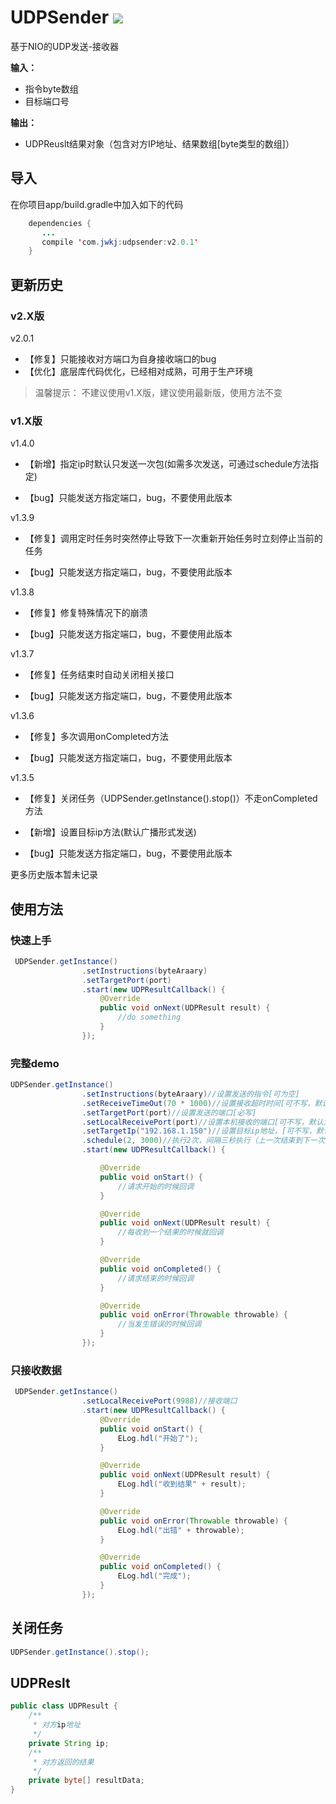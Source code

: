 # UDPSender  [![](https://jitpack.io/v/huangdali/UDPSender.svg)](https://jitpack.io/#huangdali/UDPSender)

基于NIO的UDP发送-接收器

**输入：**

- 指令byte数组
- 目标端口号

**输出：**

- UDPReuslt结果对象（包含对方IP地址、结果数组[byte类型的数组]）


## 导入
在你项目app/build.gradle中加入如下的代码

```java
    dependencies {
       ...
       compile 'com.jwkj:udpsender:v2.0.1'
    }
```


## 更新历史

### v2.X版

v2.0.1
- 【修复】只能接收对方端口为自身接收端口的bug
- 【优化】底层库代码优化，已经相对成熟，可用于生产环境

> 温馨提示： 不建议使用v1.X版，建议使用最新版，使用方法不变


### v1.X版

v1.4.0

- 【新增】指定ip时默认只发送一次包(如需多次发送，可通过schedule方法指定)

- 【bug】只能发送方指定端口，bug，不要使用此版本

v1.3.9

- 【修复】调用定时任务时突然停止导致下一次重新开始任务时立刻停止当前的任务

- 【bug】只能发送方指定端口，bug，不要使用此版本

v1.3.8

- 【修复】修复特殊情况下的崩溃

- 【bug】只能发送方指定端口，bug，不要使用此版本

v1.3.7

- 【修复】任务结束时自动关闭相关接口

- 【bug】只能发送方指定端口，bug，不要使用此版本

 v1.3.6

- 【修复】多次调用onCompleted方法


- 【bug】只能发送方指定端口，bug，不要使用此版本

 v1.3.5

- 【修复】关闭任务（UDPSender.getInstance().stop()）不走onCompleted方法

- 【新增】设置目标ip方法(默认广播形式发送)

- 【bug】只能发送方指定端口，bug，不要使用此版本

更多历史版本暂未记录

## 使用方法

### 快速上手

```java
 UDPSender.getInstance()
                .setInstructions(byteAraary)
                .setTargetPort(port)
                .start(new UDPResultCallback() {
                    @Override
                    public void onNext(UDPResult result) {
                        //do something
                    }
                });
```

### 完整demo

```java
UDPSender.getInstance()
                .setInstructions(byteAraary)//设置发送的指令[可为空]
                .setReceiveTimeOut(70 * 1000)//设置接收超时时间[可不写，默认为60s]--超时70s就停止任务
                .setTargetPort(port)//设置发送的端口[必写]
                .setLocalReceivePort(port)//设置本机接收的端口[可不写，默认为目标端口]
                .setTargetIp("192.168.1.150")//设置目标ip地址，[可不写，默认广播]
                .schedule(2, 3000)//执行2次，间隔三秒执行（上一次结束到下一次开始的时间）
                .start(new UDPResultCallback() {

                    @Override
                    public void onStart() {
                        //请求开始的时候回调
                    }

                    @Override
                    public void onNext(UDPResult result) {
                        //每收到一个结果的时候就回调
                    }

                    @Override
                    public void onCompleted() {
                        //请求结束的时候回调
                    }

                    @Override
                    public void onError(Throwable throwable) {
                        //当发生错误的时候回调
                    }
                });
```

### 只接收数据

```java
 UDPSender.getInstance()
                .setLocalReceivePort(9988)//接收端口
                .start(new UDPResultCallback() {
                    @Override
                    public void onStart() {
                        ELog.hdl("开始了");
                    }

                    @Override
                    public void onNext(UDPResult result) {
                        ELog.hdl("收到结果" + result);
                    }

                    @Override
                    public void onError(Throwable throwable) {
                        ELog.hdl("出错" + throwable);
                    }

                    @Override
                    public void onCompleted() {
                        ELog.hdl("完成");
                    }
                });
```


## 关闭任务

```java
UDPSender.getInstance().stop();
```

## UDPReslt

```java
public class UDPResult {
    /**
     * 对方ip地址
     */
    private String ip;
    /**
     * 对方返回的结果
     */
    private byte[] resultData;
}
```